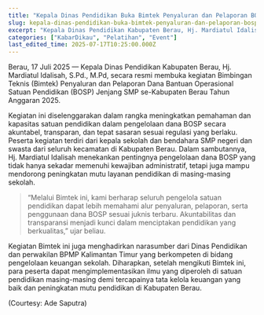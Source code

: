 ```yaml
---
title: "Kepala Dinas Pendidikan Buka Bimtek Penyaluran dan Pelaporan BOSP Jenjang SMP se-Kabupaten Berau TA. 2025"
slug: kepala-dinas-pendidikan-buka-bimtek-penyaluran-dan-pelaporan-bosp-jenjang-smp-se-kabupaten-berau-ta-2025
excerpt: "Kepala Dinas Pendidikan Kabupaten Berau, Hj. Mardiatul Idalisah, S.Pd., M.Pd, secara resmi membuka kegiatan Bimbingan Teknis (Bimtek) Penyaluran dan Pelaporan Dana Bantuan Operasional Satuan Pendidika"
categories: ["KabarDikau", "Pelatihan", "Event"]
last_edited_time: 2025-07-17T10:25:00.000Z
---
```

Berau, 17 Juli 2025 — Kepala Dinas Pendidikan Kabupaten Berau, Hj. Mardiatul Idalisah, S.Pd., M.Pd, secara resmi membuka kegiatan Bimbingan Teknis (Bimtek) Penyaluran dan Pelaporan Dana Bantuan Operasional Satuan Pendidikan (BOSP) Jenjang SMP se-Kabupaten Berau Tahun Anggaran 2025.

Kegiatan ini diselenggarakan dalam rangka meningkatkan pemahaman dan kapasitas satuan pendidikan dalam pengelolaan dana BOSP secara akuntabel, transparan, dan tepat sasaran sesuai regulasi yang berlaku. Peserta kegiatan terdiri dari kepala sekolah dan bendahara SMP negeri dan swasta dari seluruh kecamatan di Kabupaten Berau.
Dalam sambutannya, Hj. Mardiatul Idalisah menekankan pentingnya pengelolaan dana BOSP yang tidak hanya sekadar memenuhi kewajiban administratif, tetapi juga mampu mendorong peningkatan mutu layanan pendidikan di masing-masing sekolah.
> “Melalui Bimtek ini, kami berharap seluruh pengelola satuan pendidikan dapat lebih memahami alur penyaluran, pelaporan, serta penggunaan dana BOSP sesuai juknis terbaru. Akuntabilitas dan transparansi menjadi kunci dalam menciptakan pendidikan yang berkualitas,” ujar beliau.


Kegiatan Bimtek ini juga menghadirkan narasumber dari Dinas Pendidikan dan perwakilan BPMP Kalimantan Timur yang berkompeten di bidang pengelolaan keuangan sekolah. Diharapkan, setelah mengikuti Bimtek ini, para peserta dapat mengimplementasikan ilmu yang diperoleh di satuan pendidikan masing-masing demi tercapainya tata kelola keuangan yang baik dan peningkatan mutu pendidikan di Kabupaten Berau.

(Courtesy: Ade Saputra)